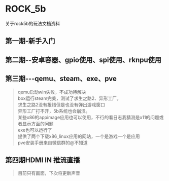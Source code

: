 # ROCK_5b
关于rock5b的玩法文档资料
## 第一期-新手入门
## 第二期--安卓容器、gpio使用、spi使用、rknpu使用
## 第三期---qemu、steam、exe、pve
> qemu启动win失败，不成功待解决   
> box运行steam完美，测试了求生之路2、异形工厂。   
> 求生之路2没有报错但是也没有弹出游戏窗口  
> 异形工厂打不开，5b系统也会崩溃。  
> 某些x86的appimage应用也可以使用，不行的看日志我猜测是x11的问题或者显示方面的问题   
> exe也可以运行了  
> 提供了两个下载x86_linux应用的网站，一个是游戏一个是应用  
> pve安装手册来自微信群的@不知道
## 第四期HDMI IN 推流直播
> 目前只有画面，下次将更新声音